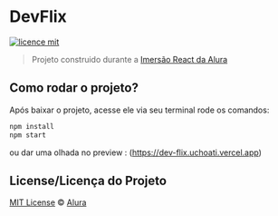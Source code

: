 # DevFlix

[![licence mit](https://img.shields.io/badge/licence-MIT-blue.svg)](https://github.com/imersao-alura/aluraflix/blob/master/LICENSE)



> Projeto construido durante a [Imersão React da Alura](https://www.alura.com.br/imersao-react/)


## Como rodar o projeto?

Após baixar o projeto, acesse ele via seu terminal rode os comandos:

```sh
npm install
npm start
```
ou dar uma olhada no preview : (https://dev-flix.uchoati.vercel.app)


## License/Licença do Projeto
[MIT License](./LICENSE) © [Alura](http://alura.com.br/)
